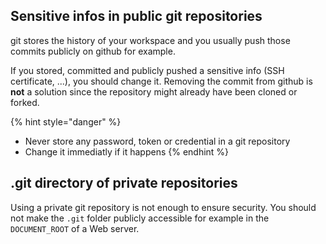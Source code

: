 ## Sensitive infos in public git repositories

git stores the history of your workspace and you usually push those commits publicly on github for example.

If you stored, committed and publicly pushed a sensitive info (SSH certificate, ...), you should change it. Removing the commit from github is __not__ a solution since the repository might already have been cloned or forked.

{% hint style="danger" %}
- Never store any password, token or credential in a git repository
- Change it immediatly if it happens
{% endhint %}

## .git directory of private repositories

Using a private git repository is not enough to ensure security.
You should not make the `.git` folder publicly accessible for example in the `DOCUMENT_ROOT` of a Web server.

